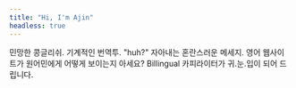 ```yaml
---
title: "Hi, I'm Ajin"
headless: true
---
```


민망한 콩글리쉬. 기계적인 번역투. "huh?" 자아내는 혼란스러운 메세지. 영어 웹사이트가 원어민에게 어떻게 보이는지 아세요? Billingual 카피라이터가 귀.눈.입이 되어 드립니다.
